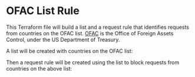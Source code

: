 # OFAC List Rule

This Terraform file will build a list and a request rule that identifies requests from countries on the OFAC list. [OFAC](https://home.treasury.gov/policy-issues/office-of-foreign-assets-control-sanctions-programs-and-information) is the Office of Foreign Assets Control, under the US Department of Treasury.

A list will be created with countries on the OFAC list:


Then a request rule will be created using the list to block requests from countries on the above list:
